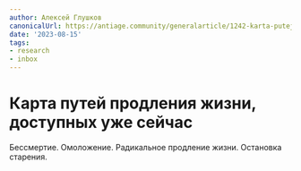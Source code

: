 ```yaml
---
author: Алексей Глушков
canonicalUrl: https://antiage.community/generalarticle/1242-karta-putej-prodleniya-zhizni-dostupnykh-uzhe-sejchas-chernovik-alekseya-turchina
date: '2023-08-15'
tags:
- research
- inbox
---
```


# Карта путей продления жизни, доступных уже сейчас

Бессмертие. Омоложение. Радикальное продление жизни. Остановка старения.